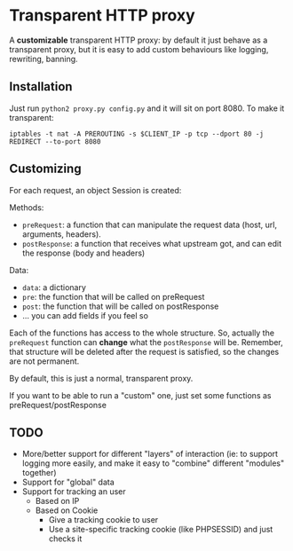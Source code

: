 Transparent HTTP proxy
======================

A **customizable** transparent HTTP proxy: by default it just behave as a transparent proxy, but it is easy to add custom behaviours like logging, rewriting, banning.

Installation
-------------

Just run `python2 proxy.py config.py` and it will sit on port 8080.
To make it transparent:

    iptables -t nat -A PREROUTING -s $CLIENT_IP -p tcp --dport 80 -j REDIRECT --to-port 8080

Customizing
---------

For each request, an object Session is created:

Methods:
* `preRequest`: a function that can manipulate the request data (host, url,
  arguments, headers).
* `postResponse`: a function that receives what upstream got, and can edit the
  response (body and headers)

Data:
* `data`: a dictionary
* `pre`: the function that will be called on preRequest
* `post`: the function that will be called on postResponse
* ... you can add fields if you feel so

Each of the functions has access to the whole structure. So, actually the
`preRequest` function can **change** what the `postResponse` will be. Remember,
that structure will be deleted after the request is satisfied, so the changes
are not permanent.

By default, this is just a normal, transparent proxy.

If you want to be able to run a "custom" one, just set some functions as
preRequest/postResponse

TODO
-----

* More/better support for different "layers" of interaction (ie: to support
  logging more easily, and make it easy to "combine" different "modules"
  together)
* Support for "global" data
* Support for tracking an user
  - Based on IP
  - Based on Cookie
    + Give a tracking cookie to user
	+ Use a site-specific tracking cookie (like PHPSESSID) and just checks it
